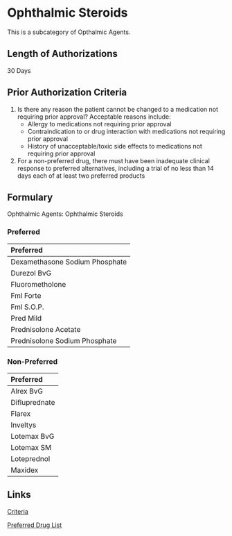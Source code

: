 # Ophthalmic Steroids

This is a subcategory of Opthalmic Agents.

## Length of Authorizations

30 Days

## Prior Authorization Criteria

1.  Is there any reason the patient cannot be changed to a medication not requiring prior approval? Acceptable reasons include:
    -   Allergy to medications not requiring prior approval
    -   Contraindication to or drug interaction with medications not requiring prior approval
    -   History of unacceptable/toxic side effects to medications not requiring prior approval
2.  For a non-preferred drug, there must have been inadequate clinical response to preferred alternatives, including a trial of no less than 14 days each of at least two preferred products

## Formulary

Ophthalmic Agents: Ophthalmic Steroids

### Preferred

| Preferred                      |
| :----------------------------- |
| Dexamethasone Sodium Phosphate |
| Durezol BvG                    |
| Fluorometholone                |
| Fml Forte                      |
| Fml S.O.P.                     |
| Pred Mild                      |
| Prednisolone Acetate           |
| Prednisolone Sodium Phosphate  |

### Non-Preferred

| Preferred     |
| :------------ |
| Alrex BvG     |
| Difluprednate |
| Flarex        |
| Inveltys      |
| Lotemax BvG   |
| Lotemax SM    |
| Loteprednol   |
| Maxidex       |

## Links

[Criteria](https://pharmacy.medicaid.ohio.gov/sites/default/files/20221001_UPDL_Criteria_APPROVED.pdf#page=87)

[Preferred Drug List](https://pharmacy.medicaid.ohio.gov/sites/default/files/20221001_UPDL_APPROVED_.pdf#page=29)